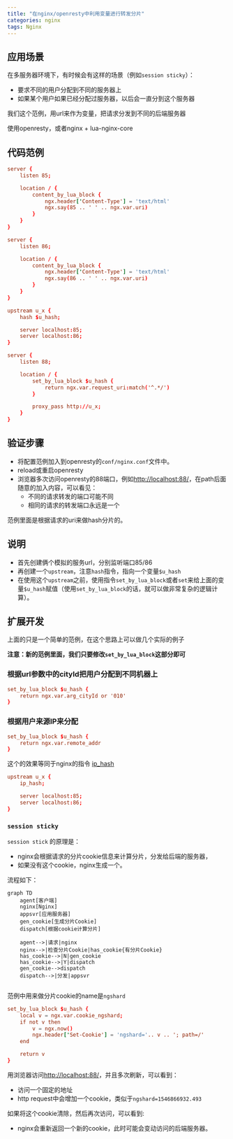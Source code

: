 ```yaml
---
title: "在nginx/openresty中利用变量进行转发分片"
categories: nginx
tags: Nginx
---
```


## 应用场景 
在多服务器环境下，有时候会有这样的场景（例如`session sticky`）：
+ 要求不同的用户分配到不同的服务器上
+ 如果某个用户如果已经分配过服务器，以后会一直分到这个服务器 

我们这个范例，用url来作为变量，把请求分发到不同的后端服务器

使用openresty，或者nginx + lua-nginx-core

## 代码范例

```conf
server {
    listen 85;

    location / {
        content_by_lua_block {
            ngx.header['Content-Type'] = 'text/html'
            ngx.say(85 .. ' ' .. ngx.var.uri)
        }
    }
}

server {
    listen 86;

    location / {
        content_by_lua_block {
            ngx.header['Content-Type'] = 'text/html'
            ngx.say(86 .. ' ' .. ngx.var.uri)
        }
    }
}

upstream u_x {
    hash $u_hash;

    server localhost:85;
    server localhost:86;
}

server {
    listen 88;

    location / {
        set_by_lua_block $u_hash {
            return ngx.var.request_uri:match('^.*/')
        }

        proxy_pass http://u_x;
    }
}
```

## 验证步骤
+ 将配置范例加入到openresty的`conf/nginx.conf`文件中。
+ reload或重启openresty
+ 浏览器多次访问openresty的88端口，例如[http://localhost:88/](http://localhost:88/)，在path后面随意的加入内容，可以看见：
  + 不同的请求转发的端口可能不同
  + 相同的请求的转发端口永远是一个

范例里面是根据请求的uri来做hash分片的。

## 说明
+ 首先创建俩个模拟的服务url，分别监听端口85/86
+ 再创建一个`upstream`，注意`hash`指令，指向一个变量`$u_hash`
+ 在使用这个`upstream`之前，使用指令`set_by_lua_block`或者`set`来给上面的变量`$u_hash`赋值（使用`set_by_lua_block`的话，就可以做非常复杂的逻辑计算）。


## 扩展开发
上面的只是一个简单的范例，在这个思路上可以做几个实际的例子

**注意：新的范例里面，我们只要修改`set_by_lua_block`这部分即可**

### 根据url参数中的cityId把用户分配到不同机器上 
```conf
set_by_lua_block $u_hash {
    return ngx.var.arg_cityId or '010'
}
```

### 根据用户来源IP来分配
```conf
set_by_lua_block $u_hash {
    return ngx.var.remote_addr
}
```

这个的效果等同于nginx的指令 [ip_hash](http://nginx.org/en/docs/http/ngx_http_upstream_module.html#ip_hash)
```conf
upstream u_x {
    ip_hash;

    server localhost:85;
    server localhost:86;
}
```

### `session sticky`
`session stick` 的原理是：
+ nginx会根据请求的分片cookie信息来计算分片，分发给后端的服务器，
+ 如果没有这个cookie，nginx生成一个。

流程如下：
```
graph TD
    agent[客户端]
    nginx[Nginx]
    appsvr[应用服务器]
    gen_cookie[生成分片Cookie]
    dispatch[根据cookie计算分片]

    agent-->|请求|nginx
    nginx-->|检查分片Cookie|has_cookie{有分片Cookie}
    has_cookie-->|N|gen_cookie
    has_cookie-->|Y|dispatch
    gen_cookie-->dispatch
    dispatch-->|分发|appsvr
    
```
范例中用来做分片cookie的name是`ngshard`
```conf
set_by_lua_block $u_hash {
    local v = ngx.var.cookie_ngshard;
    if not v then 
        v = ngx.now()
        ngx.header['Set-Cookie'] = 'ngshard='.. v .. '; path=/'
    end

    return v
}
```

用浏览器访问[http://localhost:88/](http://localhost:88/)，并且多次刷新，可以看到：
+ 访问一个固定的地址
+ http request中会增加一个cookie，类似于`ngshard=1546866932.493`

如果将这个cookie清除，然后再次访问，可以看到:
+ nginx会重新返回一个新的cookie，此时可能会变动访问的后端服务器。

